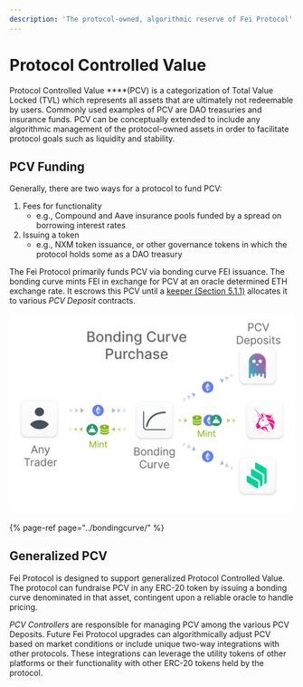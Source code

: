 ```yaml
---
description: 'The protocol-owned, algorithmic reserve of Fei Protocol'
---
```


# Protocol Controlled Value

Protocol Controlled Value ****\(PCV\) is a categorization of Total Value Locked \(TVL\) which represents all assets that are ultimately not redeemable by users. Commonly used examples of PCV are DAO treasuries and insurance funds. PCV can be conceptually extended to include any algorithmic management of the protocol-owned assets in order to facilitate protocol goals such as liquidity and stability.

## PCV Funding

Generally, there are two ways for a protocol to fund PCV:

1. Fees for functionality
   * e.g., Compound and Aave insurance pools funded by a spread on borrowing interest rates
2. Issuing a token
   * e.g., NXM token issuance, or other governance tokens in which the protocol holds some as a DAO treasury

The Fei Protocol primarily funds PCV via bonding curve FEI issuance. The bonding curve mints FEI in exchange for PCV at an oracle determined ETH exchange rate. It escrows this PCV until a [keeper \(Section 5.1.1\)](https://poseidon01.ssrn.com/delivery.php?ID=060100116086004030118084082100069076000050041076022024096096091109098084118079066127048021127015040030058021017029014085117099126094082050028023031001015125025056007031006064108004098114080124120108076106001015116100103012116119004083069093022026&EXT=pdf&INDEX=TRUE) allocates it to various _PCV Deposit_ contracts.

![](../../.gitbook/assets/bonding-curve-purchase.png)

{% page-ref page="../bondingcurve/" %}

## Generalized PCV

Fei Protocol is designed to support generalized Protocol Controlled Value. The protocol can fundraise PCV in any ERC-20 token by issuing a bonding curve denominated in that asset, contingent upon a reliable oracle to handle pricing.

_PCV Controllers_ are responsible for managing PCV among the various PCV Deposits. Future Fei Protocol upgrades can algorithmically adjust PCV based on market conditions or include unique two-way integrations with other protocols. These integrations can leverage the utility tokens of other platforms or their functionality with other ERC-20 tokens held by the protocol.

